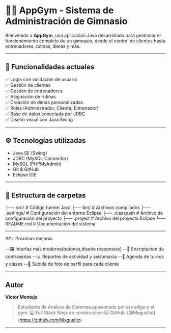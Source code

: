 # 🏋️‍♂️ AppGym - Sistema de Administración de Gimnasio

Bienvenido a **AppGym**, una aplicación Java desarrollada para gestionar el funcionamiento completo de un gimnasio, desde el control de clientes hasta entrenadores, rutinas, dietas y más.

---

## 🚀 Funcionalidades actuales

✅ Login con validación de usuario  
✅ Gestión de clientes  
✅ Gestión de entrenadores  
✅ Asignación de rutinas  
✅ Creación de dietas personalizadas  
✅ Roles (Administrador, Cliente, Entrenador)  
✅ Base de datos conectada por JDBC  
✅ Diseño visual con Java Swing

---

## ⚙️ Tecnologías utilizadas

- Java SE (Swing)
- JDBC (MySQL Connector)
- MySQL (PHPMyAdmin)
- Git & GitHub
- Eclipse IDE

---

## 📁 Estructura de carpetas

├── src/             # Código fuente Java
├── bin/             # Archivos compilados
├── .settings/       # Configuración del entorno Eclipse
├── .classpath       # Archivo de configuración del proyecto
├── .project         # Archivo del proyecto Eclipse
└── README.md        # Documentación del sistema

---
##💡 Próximas mejoras

--🖼  Interfaz más moderna(botones,diseño responsive)
--🔐 Encriptacion de contraseñas
--📊 Reportes de actividad y asistenacia
--📆 Agenda de turnos y clases
--📸 Subida de foto de perfil para cada cliente

---

## Autor

**Victor Montejo**
> Estudiante de Análisis de Sistemas,apasionado por el codigo y el gym.
>  💻 Full Stack Ninja en construcción
> 🐱 GitHub: [@Mxguelito] (https://github.com/Mxguelito)

---
